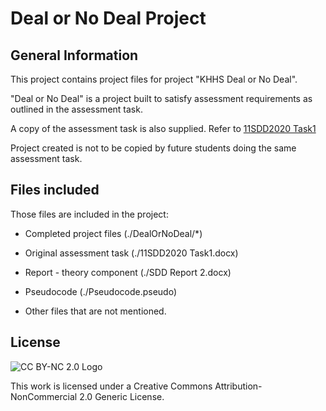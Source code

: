 # Deal or No Deal Project

## General Information

This project contains project files for project "KHHS Deal or No Deal".

"Deal or No Deal" is a project built to satisfy assessment requirements as outlined in the assessment task.

A copy of the assessment task is also supplied. Refer to [11SDD2020 Task1](https://raw.github.com/yyjlincoln/KHHSDealOrNoDeal/master/11SDD2020%20Task1.docx)

Project created is not to be copied by future students doing the same assessment task.

## Files included

Those files are included in the project:

- Completed project files (./DealOrNoDeal/*)

- Original assessment task (./11SDD2020 Task1.docx)

- Report - theory component (./SDD Report 2.docx)

- Pseudocode (./Pseudocode.pseudo)

- Other files that are not mentioned.

## License

![CC BY-NC 2.0 Logo](https://i.creativecommons.org/l/by-nc/2.0/88x31.png)

This work is licensed under a Creative Commons Attribution-NonCommercial 2.0 Generic License.
